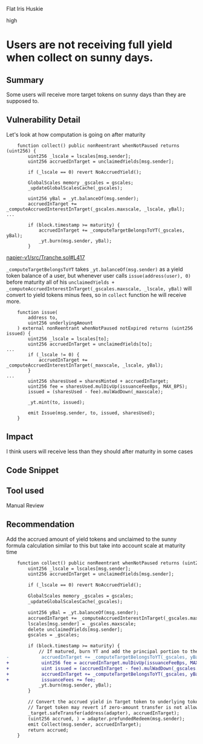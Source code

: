 Flat Iris Huskie

high

# Users are not receiving full yield when collect on sunny days.

## Summary
Some users will receive more target tokens on sunny days than they are supposed to. 
## Vulnerability Detail
Let's look at how computation is going on after maturity
```solidity
    function collect() public nonReentrant whenNotPaused returns (uint256) {
        uint256 _lscale = lscales[msg.sender];
        uint256 accruedInTarget = unclaimedYields[msg.sender];

        if (_lscale == 0) revert NoAccruedYield();

        GlobalScales memory _gscales = gscales;
        _updateGlobalScalesCache(_gscales);

        uint256 yBal = _yt.balanceOf(msg.sender);
        accruedInTarget += _computeAccruedInterestInTarget(_gscales.maxscale, _lscale, yBal);
...

        if (block.timestamp >= maturity) {
            accruedInTarget += _computeTargetBelongsToYT(_gscales, yBal);
            _yt.burn(msg.sender, yBal);
        }
```
[napier-v1/src/Tranche.sol#L417](https://github.com/sherlock-audit/2024-01-napier/blob/3ba0b38b63a2658bcb1596a1f0fee13c46176301/napier-v1/src/Tranche.sol#L417)

`_computeTargetBelongsToYT` takes `_yt.balanceOf(msg.sender)` as a yield token balance of a user, but whenever user calls `issue(address(user), 0)` before maturity all of his `unclaimedYields + _computeAccruedInterestInTarget(_gscales.maxscale, _lscale, yBal)` will convert to yield tokens minus fees, so in `collect` function he will receive more.

```solidity
    function issue(
        address to,
        uint256 underlyingAmount
    ) external nonReentrant whenNotPaused notExpired returns (uint256 issued) {
        uint256 _lscale = lscales[to];
        uint256 accruedInTarget = unclaimedYields[to];
...
        if (_lscale != 0) {
            accruedInTarget += _computeAccruedInterestInTarget(_maxscale, _lscale, yBal);
        }
...
        uint256 sharesUsed = sharesMinted + accruedInTarget;
        uint256 fee = sharesUsed.mulDivUp(issuanceFeeBps, MAX_BPS);
        issued = (sharesUsed - fee).mulWadDown(_maxscale);

        _yt.mint(to, issued);

        emit Issue(msg.sender, to, issued, sharesUsed);
    }

```

## Impact
I think users will receive less than they should after maturity in some cases
## Code Snippet

## Tool used

Manual Review

## Recommendation
Add the accrued amount of yield tokens and unclaimed to the sunny formula calculation similar to this but take into account scale at maturity time
```diff
    function collect() public nonReentrant whenNotPaused returns (uint256) {
        uint256 _lscale = lscales[msg.sender];
        uint256 accruedInTarget = unclaimedYields[msg.sender];

        if (_lscale == 0) revert NoAccruedYield();

        GlobalScales memory _gscales = gscales;
        _updateGlobalScalesCache(_gscales);

        uint256 yBal = _yt.balanceOf(msg.sender);
        accruedInTarget += _computeAccruedInterestInTarget(_gscales.maxscale, _lscale, yBal);
        lscales[msg.sender] = _gscales.maxscale;
        delete unclaimedYields[msg.sender];
        gscales = _gscales;

        if (block.timestamp >= maturity) {
            // If matured, burn YT and add the principal portion to the accrued yield
-            accruedInTarget += _computeTargetBelongsToYT(_gscales, yBal);
+            uint256 fee = accruedInTarget.mulDivUp(issuanceFeeBps, MAX_BPS);
+            uint issued = (accruedInTarget - fee).mulWadDown(_gscales.maxscale);
+            accruedInTarget += _computeTargetBelongsToYT(_gscales, yBal + issued);
+            issuanceFees += fee;
            _yt.burn(msg.sender, yBal);
        }

        // Convert the accrued yield in Target token to underlying token and transfer it to the `msg.sender`
        // Target token may revert if zero-amount transfer is not allowed.
        _target.safeTransfer(address(adapter), accruedInTarget);
        (uint256 accrued, ) = adapter.prefundedRedeem(msg.sender);
        emit Collect(msg.sender, accruedInTarget);
        return accrued;
    }
```
